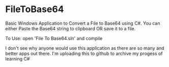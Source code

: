 # FileToBase64
Basic Windows Application to Convert a File to Base64 using C#.
You can either Paste the Base64 string to clipboard OR save it to a file.

To Use: open 'File To Base64.sln' and compile


I don't see why anyone would use this application as there are so many and better apps out there. 
I'm uploading this to github to archive my progess of learning C#
